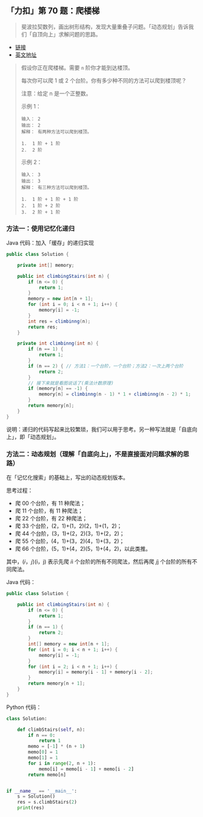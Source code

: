 ## 「力扣」第 70 题：爬楼梯

> 斐波拉契数列，画出树形结构，发现大量重叠子问题。「动态规划」告诉我们「自顶向上」求解问题的思路。

- [链接](https://leetcode-cn.com/problems/climbing-stairs)
- [英文地址](https://leetcode.com/problems/climbing-stairs/description/)

> 假设你正在爬楼梯。需要 `n` 阶你才能到达楼顶。
>
> 每次你可以爬 1 或 2 个台阶。你有多少种不同的方法可以爬到楼顶呢？
>
> 注意：给定 n 是一个正整数。
>
> 示例 1：
>
> ```
> 输入： 2
> 输出： 2
> 解释： 有两种方法可以爬到楼顶。
> 
> 1.  1 阶 + 1 阶
> 2.  2 阶
> ```
>
> 示例 2：
>
> ```
> 输入： 3
> 输出： 3
> 解释： 有三种方法可以爬到楼顶。
> 
> 1.  1 阶 + 1 阶 + 1 阶
> 2.  1 阶 + 2 阶
> 3.  2 阶 + 1 阶
> ```

### 方法一：使用记忆化递归

Java 代码：加入「缓存」的递归实现

```java
public class Solution {

    private int[] memory;

    public int climbingStairs(int n) {
        if (n <= 0) {
            return 1;
        }
        memory = new int[n + 1];
        for (int i = 0; i < n + 1; i++) {
            memory[i] = -1;
        }
        int res = climbinng(n);
        return res;
    }

    private int climbinng(int n) {
        if (n == 1) {
            return 1;
        }
        if (n == 2) { // 方法1：一个台阶，一个台阶；方法2：一次上两个台阶
            return 2;
        }
        // 接下来就是看图说话了(乘法计数原理)
        if (memory[n] == -1) {
            memory[n] = climbinng(n - 1) * 1 + climbinng(n - 2) * 1;
        }
        return memory[n];
    }
}
```

说明：递归的代码写起来比较繁琐，我们可以用于思考。另一种写法就是「自底向上」，即「动态规划」。

### 方法二：动态规划（理解「自底向上」，不是直接面对问题求解的思路）

在「记忆化搜索」的基础上，写出的动态规划版本。

思考过程：

- 爬 00 个台阶，有 11 种爬法；
- 爬 11 个台阶，有 11 种爬法；
- 爬 22 个台阶，有 22 种爬法；
- 爬 33 个台阶，(2，1)+(1，2)(2，1)+(1，2)；
- 爬 44 个台阶，(3，1)+(2，2)(3，1)+(2，2)；
- 爬 55 个台阶，(4，1)+(3，2)(4，1)+(3，2)；
- 爬 66 个台阶，(5，1)+(4，2)(5，1)+(4，2)，以此类推。

其中，(𝑖，𝑗)(i，j) 表示先爬 𝑖i 个台阶的所有不同爬法，然后再爬 𝑗j 个台阶的所有不同爬法。

Java 代码：

```java
public class Solution {

    public int climbingStairs(int n) {
        if (n <= 0) {
            return 1;
        }
        if (n == 1) {
            return 2;
        }
        int[] memory = new int[n + 1];
        for (int i = 0; i < n + 1; i++) {
            memory[i] = -1;
        }
        for (int i = 2; i < n + 1; i++) {
            memory[i] = memory[i - 1] + memory[i - 2];
        }
        return memory[n + 1];
    }
}
```

Python 代码：

```python
class Solution:

    def climbStairs(self, n):
        if n == 0:
            return 1
        memo = [-1] * (n + 1)
        memo[0] = 1
        memo[1] = 1
        for i in range(2, n + 1):
            memo[i] = memo[i - 1] + memo[i - 2]
        return memo[n]


if __name__ == '__main__':
    s = Solution()
    res = s.climbStairs(2)
    print(res)
```